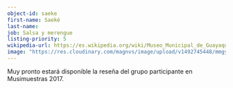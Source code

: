 ```yaml
---
object-id: saeke
first-name: Saeké
last-name: 
job: Salsa y merengue
listing-priority: 5
wikipedia-url: https://es.wikipedia.org/wiki/Museo_Municipal_de_Guayaquil
image: "https://res.cloudinary.com/magnvs/image/upload/v1492745448/mmgye/gye_1.jpg"
---
```


Muy pronto estará disponible la reseña del grupo participante en Musimuestras 2017.
